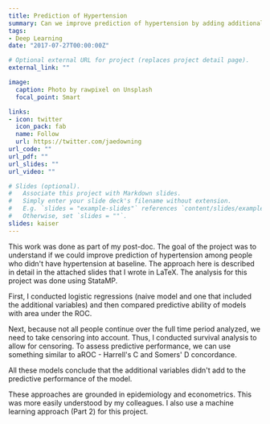 ```yaml
---
title: Prediction of Hypertension
summary: Can we improve prediction of hypertension by adding additional variables using EHR data?
tags:
- Deep Learning
date: "2017-07-27T00:00:00Z"

# Optional external URL for project (replaces project detail page).
external_link: ""

image:
  caption: Photo by rawpixel on Unsplash
  focal_point: Smart

links:
- icon: twitter
  icon_pack: fab
  name: Follow
  url: https://twitter.com/jaedowning
url_code: ""
url_pdf: ""
url_slides: ""
url_video: ""

# Slides (optional).
#   Associate this project with Markdown slides.
#   Simply enter your slide deck's filename without extension.
#   E.g. `slides = "example-slides"` references `content/slides/example-slides.md`.
#   Otherwise, set `slides = ""`.
slides: kaiser
---
```


This work was done as part of my post-doc. The goal of the project was to understand if we could improve prediction of hypertension among people who didn't have hypertension at baseline. The approach here is described in detail in the attached slides that I wrote in LaTeX. The analysis for this project was done using StataMP.

First, I conducted logistic regressions (naive model and one that included the additional variables) and then compared predictive ability of models with area under the ROC. 

Next, because not all people continue over the full time period analyzed, we need to take censoring into account. Thus, I conducted survival analysis to allow for censoring. To assess predictive performance, we can use something similar to aROC - Harrell's C and Somers' D concordance. 

All these models conclude that the additional variables didn't add to the predictive performance of the model.

These approaches are grounded in epidemiology and econometrics. This was more easily understood by my colleagues. I also use a machine learning approach (Part 2) for this project. 
